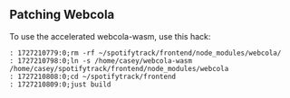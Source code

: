 ## Patching Webcola

To use the accelerated webcola-wasm, use this hack:

```
: 1727210779:0;rm -rf ~/spotifytrack/frontend/node_modules/webcola/
: 1727210798:0;ln -s /home/casey/webcola-wasm /home/casey/spotifytrack/frontend/node_modules/webcola
: 1727210808:0;cd ~/spotifytrack/frontend
: 1727210809:0;just build
```
